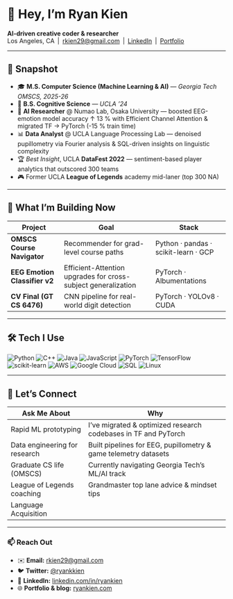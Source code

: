 <!-- GitHub Profile README — Ryan Kien -->
# 👋 Hey, I’m **Ryan Kien**

**AI-driven creative coder & researcher**  
Los Angeles, CA | rkien29@gmail.com | [LinkedIn](https://linkedin.com/in/ryankien) | [Portfolio](https://ryankien.com)

---

## 🚀 Snapshot

- 🎓 **M.S. Computer Science (Machine Learning & AI)** — *Georgia Tech OMSCS, 2025-26*  
- 🧠 **B.S. Cognitive Science** — *UCLA ’24*  
- 🔬 **AI Researcher** @ Numao Lab, Osaka University — boosted EEG-emotion model accuracy ↑ 13 % with Efficient Channel Attention & migrated TF → PyTorch (-15 % train time)  
- 📊 **Data Analyst** @ UCLA Language Processing Lab — denoised pupillometry via Fourier analysis & SQL-driven insights on linguistic complexity  
- 🏆 *Best Insight*, UCLA **DataFest 2022** — sentiment-based player analytics that outscored 300 teams  
- 🎮 Former UCLA **League of Legends** academy mid-laner (top 300 NA)  

---

## 🔭 What I’m Building Now

| Project | Goal | Stack |
|---------|------|-------|
| **OMSCS Course Navigator** | Recommender for grad-level course paths | Python · pandas · scikit-learn · GCP |
| **EEG Emotion Classifier v2** | Efficient-Attention upgrades for cross-subject generalization | PyTorch · Albumentations |
| **CV Final (GT CS 6476)** | CNN pipeline for real-world digit detection | PyTorch · YOLOv8 · CUDA |

---

## 🛠 Tech I Use

![Python](https://img.shields.io/badge/Python-3776AB?style=flat&logo=python&logoColor=white)
![C++](https://img.shields.io/badge/C%2B%2B-00599C?style=flat&logo=cplusplus&logoColor=white)
![Java](https://img.shields.io/badge/Java-007396?style=flat&logo=java&logoColor=white)
![JavaScript](https://img.shields.io/badge/JavaScript-F7DF1E?style=flat&logo=javascript&logoColor=black)
![PyTorch](https://img.shields.io/badge/PyTorch-EE4C2C?style=flat&logo=pytorch&logoColor=white)
![TensorFlow](https://img.shields.io/badge/TensorFlow-FF6F00?style=flat&logo=tensorflow&logoColor=white)
![scikit-learn](https://img.shields.io/badge/scikit--learn-F7931E?style=flat&logo=scikit-learn&logoColor=white)
![AWS](https://img.shields.io/badge/AWS-232F3E?style=flat&logo=amazon-aws&logoColor=white)
![Google Cloud](https://img.shields.io/badge/Google%20Cloud-4285F4?style=flat&logo=google-cloud&logoColor=white)
![SQL](https://img.shields.io/badge/SQL-4479A1?style=flat&logo=postgresql&logoColor=white)
![Linux](https://img.shields.io/badge/Linux-FCC624?style=flat&logo=linux&logoColor=black)

---

## 💬 Let’s Connect

| Ask Me About | Why |
|--------------|-----|
| Rapid ML prototyping | I’ve migrated & optimized research codebases in TF and PyTorch |
| Data engineering for research | Built pipelines for EEG, pupillometry & game telemetry datasets |
| Graduate CS life (OMSCS) | Currently navigating Georgia Tech’s ML/AI track |
| League of Legends coaching | Grandmaster top lane advice & mindset tips |
| Language Acquisition |

---

### 📫 Reach Out

- ✉️ **Email:** rkien29@gmail.com  
- 🐦 **Twitter:** [@ryankkien](https://twitter.com/ryankkien)  
- 💼 **LinkedIn:** [linkedin.com/in/ryankien](https://linkedin.com/in/ryankien)  
- 🌐 **Portfolio & blog:** [ryankien.com](https://ryankien.com)

<!--
ryankkien/ryankkien is a ✨ special ✨ repository because its README appears on your profile.  
Feel free to fork this template!
-->

